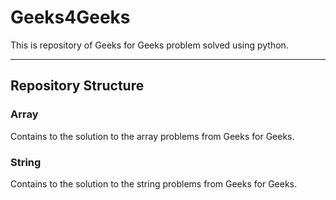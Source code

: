 # Geeks4Geeks
This is repository of Geeks for Geeks problem solved using python.
___
## Repository Structure
### Array
Contains to the solution to the array problems from Geeks for Geeks.
### String
Contains to the solution to the string problems from Geeks for Geeks.
